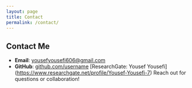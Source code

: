 ```yaml
---
layout: page
title: Contact
permalink: /contact/
---
```

## Contact Me

- **Email**: [yousefyousefi606@gmail.com](mailto:your.email@example.com)
- **GitHub**: [github.com/username](https://github.com/username)
[ResearchGate: Yousef Yousefi]
(https://www.researchgate.net/profile/Yousef-Yousefi-7‎)
Reach out for questions or collaboration!
